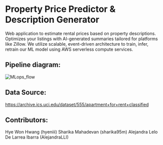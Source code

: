# Property Price Predictor & Description Generator
 Web application to estimate rental prices based on property descriptions. Optimizes your listings with AI-generated summaries tailored for platforms like Zillow. We utilize scalable, event-driven architecture to train, infer, retrain our ML model using AWS serverless compute services.

## Pipeline diagram:
![MLops_flow](/Rental_price_predictor.drawio)

## Data Source:
https://archive.ics.uci.edu/dataset/555/apartment+for+rent+classified

## Contributors:
Hye Won Hwang (hyeniii)
Sharika Mahadevan (sharika95m)
Alejandra Lelo De Larrea Ibarra (AlejandraLLI)
